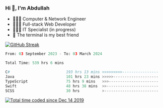 <h3>Hi 👋, I'm Abdullah</h3>

- 👷🏼‍♂️ Computer & Network Engineer
- 👨🏻‍💻 Full-stack Web Developer
- 👨🏻‍💻 IT Specialist (in progress)
- 🖤 The terminal is my best friend

[![GitHub Streak](https://streak-stats.demolab.com?user=al3bad&theme=transparent&date_format=j%20M%5B%20Y%5D)](https://git.io/streak-stats)

<!--START_SECTION:waka-->

```python
From: 03 September 2023 - To: 03 March 2024

Total Time: 539 hrs 6 mins

C#                         193 hrs 13 mins >>>>>>>>>----------------   35.54 %
Java                       101 hrs 23 mins >>>>>--------------------   18.65 %
TypeScript                 75 hrs 9 mins   >>>----------------------   13.82 %
Swift                      48 hrs 38 mins  >>-----------------------   08.95 %
SCSS                       30 hrs          >------------------------   05.52 %
```

<!--END_SECTION:waka-->

<p>
  <a href="https://wakatime.com/@ce2a2aac-0d6b-4d65-b864-8a4bcaf12967"><img src="https://wakatime.com/badge/user/ce2a2aac-0d6b-4d65-b864-8a4bcaf12967.svg" alt="Total time coded since Dec 14 2019" /></a>
</p>
